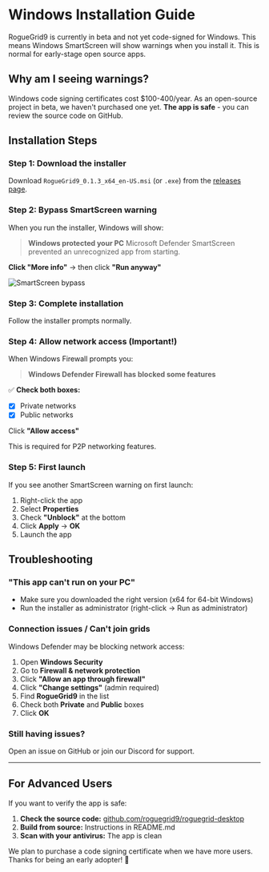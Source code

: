 # Windows Installation Guide

RogueGrid9 is currently in beta and not yet code-signed for Windows. This means Windows SmartScreen will show warnings when you install it. This is normal for early-stage open source apps.

## Why am I seeing warnings?

Windows code signing certificates cost $100-400/year. As an open-source project in beta, we haven't purchased one yet. **The app is safe** - you can review the source code on GitHub.

## Installation Steps

### Step 1: Download the installer
Download `RogueGrid9_0.1.3_x64_en-US.msi` (or `.exe`) from the [releases page](https://github.com/roguegrid9/roguegrid-desktop/releases).

### Step 2: Bypass SmartScreen warning

When you run the installer, Windows will show:

> **Windows protected your PC**
> Microsoft Defender SmartScreen prevented an unrecognized app from starting.

**Click "More info"** → then click **"Run anyway"**

![SmartScreen bypass](https://i.imgur.com/example.png)

### Step 3: Complete installation
Follow the installer prompts normally.

### Step 4: Allow network access (Important!)

When Windows Firewall prompts you:

> **Windows Defender Firewall has blocked some features**

✅ **Check both boxes:**
- [x] Private networks
- [x] Public networks

Click **"Allow access"**

This is required for P2P networking features.

### Step 5: First launch

If you see another SmartScreen warning on first launch:
1. Right-click the app
2. Select **Properties**
3. Check **"Unblock"** at the bottom
4. Click **Apply** → **OK**
5. Launch the app

## Troubleshooting

### "This app can't run on your PC"
- Make sure you downloaded the right version (x64 for 64-bit Windows)
- Run the installer as administrator (right-click → Run as administrator)

### Connection issues / Can't join grids
Windows Defender may be blocking network access:

1. Open **Windows Security**
2. Go to **Firewall & network protection**
3. Click **"Allow an app through firewall"**
4. Click **"Change settings"** (admin required)
5. Find **RogueGrid9** in the list
6. Check both **Private** and **Public** boxes
7. Click **OK**

### Still having issues?
Open an issue on GitHub or join our Discord for support.

---

## For Advanced Users

If you want to verify the app is safe:

1. **Check the source code:** [github.com/roguegrid9/roguegrid-desktop](https://github.com/roguegrid9/roguegrid-desktop)
2. **Build from source:** Instructions in README.md
3. **Scan with your antivirus:** The app is clean

We plan to purchase a code signing certificate when we have more users. Thanks for being an early adopter! 🚀
